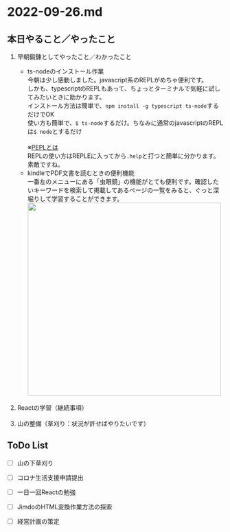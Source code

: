 # 2022-09-26.md
## 本日やること／やったこと
<ol>
  <li>早朝鍛錬としてやったこと／わかったこと</li>
  <ul>
    <li>ts-nodeのインストール作業</li>
    今朝は少し感動しました。javascript系のREPLがめちゃ便利です。  <br>
    しかも、typescriptのREPLもあって、ちょっとターミナルで気軽に試してみたいときに助かります。  <br>
    インストール方法は簡単で、<code>npm install -g typescript ts-node</code>するだけでOK <br>
    使い方も簡単で、<code>$ ts-node</code>するだけ。ちなみに通常のjavascriptのREPLは<code>$ node</code>とするだけ<br>
    <br>※<a href="https://ja.wikipedia.org/wiki/REPL">PEPLとは</a><br>
    REPLの使い方はREPLEに入ってから<code>.help</code>と打つと簡単に分かります。素敵ですね。<br>
    <li>kindleでPDF文書を読むときの便利機能</li>
    一番左のメニューにある「虫眼鏡」の機能がとても便利です。確認したいキーワードを検索して掲載してあるページの一覧をみると、ぐっと深堀りして学習することができます。<br>
    <img width="450" src="https://i.imgur.com/l2rIsUj.png"><br>
  </ul>
  <br><li>Reactの学習（継続事項）</li>
  <br><li>山の整備（草刈り：状況が許せばやりたいです）</li>
</ol>
    

## ToDo List

  - [ ] 山の下草刈り
  - [ ] コロナ生活支援申請提出
  - [ ] 一日一回Reactの勉強
  - [ ] JimdoのHTML変換作業方法の探索
  - [ ] 経営計画の策定

